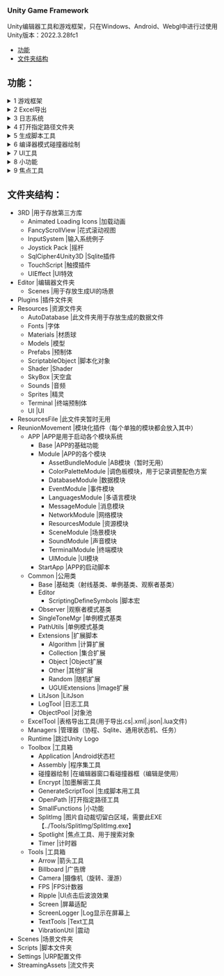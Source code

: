 ### Unity Game Framework
Unity编辑器工具和游戏框架，只在Windows、Android、Webgl中进行过使用<br>
Unity版本：2022.3.28fc1<br>

- [功能](#Function)
- [文件夹结构](#FolderStructure)

## 功能：<a name="Function"></a>
<details>
<summary>1 游戏框架</summary>
<br>
其中包含了以下模块<br>

- 数据模块<br>
- 事件模块<br>
- 多语言模块<br>
- 消息模块<br>
- 网络模块<br>
- 资源模块<br>
- 场景模块<br>
- 声音模块<br>
- 终端模块<br>
- UI模块<br>
<br>
</details>
<details>
  
<summary>2 Excel导出</summary>
<br>
在指定的表格中的数据可以保存为以下格式文件<br>
- .cs<br>
- .xml<br>
- .json<br>
- .lua<br>
<br>

![inspector](https://github.com/JackeAstray/EditorTools/blob/main/Screenshot/%E5%B1%8F%E5%B9%95%E6%88%AA%E5%9B%BE%202023-09-11%20130523.png)
</details>

<details>
<summary>3 日志系统</summary>
<br>
  
![inspector](https://github.com/JackeAstray/EditorTools/blob/main/Screenshot/%E5%B1%8F%E5%B9%95%E6%88%AA%E5%9B%BE%202023-09-11%20130502.png)<br>
<br>
开启宏之后输入以下代码就可以使用，关闭宏之后日志就不会输出<br>
<br>
```csharp
Log.Debug("Hello Word");
Log.Info("Hello Word");
Log.Warning("Hello Word");
Log.Error("Hello Word");
Log.Fatal("Hello Word");
```
</details>

<details>
<summary>4 打开指定路径文件夹</summary>
<br>
该功能用于打开Unity的一些路径<br>
<br>
  
![inspector](https://github.com/JackeAstray/EditorTools/blob/main/Screenshot/%E5%B1%8F%E5%B9%95%E6%88%AA%E5%9B%BE%202023-09-11%20130517.png)
</details>

<details>
<summary>5 生成脚本工具</summary>
<br>
生成脚本工具使用说明<br>
1、输入要生成类的名称<br>
2、选择要生成的模板<br>
3、点击创建脚本即可<br>
【ReunionMovement\Editor\Resources\Txt】该路径用于存放模板<br>
<br>
  
![inspector](https://github.com/JackeAstray/EditorTools/blob/main/Screenshot/%E5%B1%8F%E5%B9%95%E6%88%AA%E5%9B%BE%202023-09-11%20130428.png)

</details>

<details>
<summary>6 编译器模式碰撞器绘制</summary>
<br>
启用PHYSICS宏（一般只用这个），后在编辑器视图可以看见碰撞器范围<br>
<br>

![inspector](https://github.com/JackeAstray/EditorTools/blob/main/Screenshot/%E5%B1%8F%E5%B9%95%E6%88%AA%E5%9B%BE%202023-09-11%20130511.png)
</details>

<details>
<summary>7 UI工具</summary>
<br>
UI工具使用说明<br>
1、输入要生成类的名称<br>
2、点击创建场景（创建的场景后缀为UIPlane的对象就是UI）<br>
2、点击创建脚本（创建一个UI类用于管理UI）<br>
3、点击绑定脚本（将创建的UI脚本绑定到UI上）<br>
4、将当前场景中的UI导出为预制体（该项在编辑完UI后，点击一次就可以将UI导出到指定路径，替换掉老的UI）<br>
<br>
  
![inspector](https://github.com/JackeAstray/EditorTools/blob/main/Screenshot/%E5%B1%8F%E5%B9%95%E6%88%AA%E5%9B%BE%202023-09-11%20130414.png)
</details>

<details>
<summary>8 小功能</summary>
<br>
包含的功能有给场景添加屏幕日志、给场景添加FPS、给场景选中的对象添加多语言用脚本、场景切换、修改版本号<br>
<br>

![inspector](https://github.com/JackeAstray/EditorTools/blob/main/Screenshot/%E5%B1%8F%E5%B9%95%E6%88%AA%E5%9B%BE%202023-09-11%20130336.png)
</details>

<details>
<summary>9 焦点工具</summary>
<br>
查找资源并将该资源设为焦点 快捷键Control + L<br>
<br>
  
![inspector](https://github.com/JackeAstray/EditorTools/blob/main/Screenshot/%E5%B1%8F%E5%B9%95%E6%88%AA%E5%9B%BE%202023-09-11%20130454.png)
</details>

## 文件夹结构：<a name="FolderStructure"></a>
- 3RD                             |用于存放第三方库<br>
  - Animated Loading Icons        |加载动画<br>
  - FancyScrollView               |花式滚动视图<br>
  - InputSystem                   |输入系统例子<br>
  - Joystick Pack                 |摇杆<br>
  - SqlCipher4Unity3D             |Sqlite插件<br>
  - TouchScript                   |触摸插件<br>
  - UIEffect                      |UI特效<br>
- Editor                          |编辑器文件夹<br>
  - Scenes                        |用于存放生成UI的场景<br>
- Plugins                         |插件文件夹<br>
- Resources                       |资源文件夹<br>
  - AutoDatabase                  |此文件夹用于存放生成的数据文件<br>
  - Fonts                         |字体<br>
  - Materials                     |材质球<br>
  - Models                        |模型<br>
  - Prefabs                       |预制体<br>
  - ScriptableObject              |脚本化对象<br>
  - Shader                        |Shader<br>
  - SkyBox                        |天空盒<br>
  - Sounds                        |音频<br>
  - Sprites                       |精灵<br>
  - Terminal                      |终端预制体<br>
  - UI                            |UI<br>
- ResourcesFile                   |此文件夹暂时无用<br>
- ReunionMovement                 |模块化插件（每个单独的模块都会放入其中）<br>
  - APP                           |APP是用于启动各个模块系统<br>
    - Base                        |APP的基础功能<br>
    - Module                      |APP的各个模块<br>
      - AssetBundleModule         |AB模块（暂时无用）<br>
      - ColorPaletteModule        |调色板模块，用于记录调整配色方案<br>
      - DatabaseModule            |数据模块<br>
      - EventModule               |事件模块<br>
      - LanguagesModule           |多语言模块<br>
      - MessageModule             |消息模块<br>
      - NetworkModule             |网络模块<br>
      - ResourcesModule           |资源模块<br>
      - SceneModule               |场景模块<br>
      - SoundModule               |声音模块<br>
      - TerminalModule            |终端模块<br>
      - UIModule                  |UI模块<br>
    - StartApp                    |APP的启动脚本<br>
  - Common                        |公用类<br>
    - Base                        |基础类（射线基类、单例基类、观察者基类）<br>
    - Editor                      <br>
      - ScriptingDefineSymbols    |脚本宏<br>
    - Observer                    |观察者模式基类<br>
    - SingleToneMgr               |单例模式基类<br>
    - PathUtils                   |单例模式基类<br>
    - Extensions                  |扩展脚本<br>
      - Algorithm                 |计算扩展<br>
      - Collection                |集合扩展<br>
      - Object                    |Object扩展<br>
      - Other                     |其他扩展<br>
      - Random                    |随机扩展<br>
      - UGUIExtensions            |Image扩展<br>
    - LitJson                     |LitJson<br>
    - LogTool                     |日志工具<br>
    - ObjectPool                  |对象池<br>
  - ExcelTool                     |表格导出工具(用于导出.cs|.xml|.json|.lua文件)<br>
  - Managers                      |管理器（协程、Sqlite、通用状态机、任务）<br>
  - Runtime                       |跳过Unity Logo<br>
  - Toolbox                       |工具箱<br>
    - Application                 |Android状态栏<br>
    - Assembly                    |程序集工具<br>
    - 碰撞器绘制                   |在编辑器窗口看碰撞器框（编辑是使用）<br>
    - Encrypt                     |加墨解密工具<br>
    - GenerateScriptTool          |生成脚本用工具<br>
    - OpenPath                    |打开指定路径工具<br>
    - SmallFunctions              |小功能<br>
    - SplitImg                    |图片自动裁切留白区域，需要此EXE【../Tools/SplitImg/SplitImg.exe】<br>
    - Spotlight                   |焦点工具、用于搜索对象<br>
    - Timer                       |计时器<br>
  - Tools                         |工具箱<br>
    - Arrow                       |箭头工具<br>
    - Billboard                   |广告牌<br>
    - Camera                      |摄像机（旋转、漫游）<br>
    - FPS                         |FPS计数器<br>
    - Ripple                      |UI点击后波浪效果<br>
    - Screen                      |屏幕适配<br>
    - ScreenLogger                |Log显示在屏幕上<br>
    - TextTools                   |Text工具<br>
    - VibrationUtil               |震动<br>
- Scenes                          |场景文件夹<br>
- Scripts                         |脚本文件夹<br>
- Settings                        |URP配置文件<br>
- StreamingAssets                 |流文件夹<br>